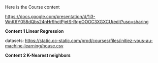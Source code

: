 Here is the Course content

https://docs.google.com/presentation/d/1i3-WnK6Y058dQbs24nHr9hctPjetS-RqpOOOC3XGXCU/edit?usp=sharing

**Content 1 Linear Regression**

datasets: 
https://static.oc-static.com/prod/courses/files/initiez-vous-au-machine-learning/house.csv 

**Content 2 K-Nearest neighbors**
